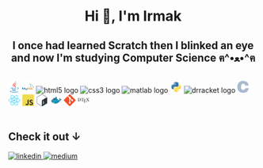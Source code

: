<div align="center">
  <h1>Hi 👋, I'm Irmak</h1>
  <h2>I once had learned Scratch then I blinked an eye and now I'm studying Computer Science ฅ^•ﻌ•^ฅ</h2>
</div>

<br/>

<div align="left">
  <img src="https://raw.githubusercontent.com/devicons/devicon/master/icons/java/java-original.svg" height="24" alt="java logo" />
  <img src="https://raw.githubusercontent.com/devicons/devicon/master/icons/mysql/mysql-original-wordmark.svg" height="24" alt="mysql logo" />
  <img src="https://cdn.jsdelivr.net/gh/devicons/devicon/icons/html5/html5-original.svg" height="24" alt="html5 logo" />
  <img src="https://cdn.jsdelivr.net/gh/devicons/devicon/icons/css3/css3-original.svg" height="24" alt="css3 logo" />
  <img src="https://upload.wikimedia.org/wikipedia/commons/2/21/Matlab_Logo.png" height="24" alt="matlab logo" />
  <img src="https://raw.githubusercontent.com/devicons/devicon/master/icons/python/python-original.svg" height="24" alt="python logo" />
  <img src="https://th.bing.com/th/id/OIP.vkIhDEPHEl4Er1ARHeY3xAHaHa?rs=1&pid=ImgDetMain" height="24" alt="drracket logo" />
  <img src="https://raw.githubusercontent.com/devicons/devicon/master/icons/c/c-original.svg" height="24" alt="c logo" />
  <img src="https://raw.githubusercontent.com/devicons/devicon/master/icons/react/react-original.svg" height="24" alt="react logo" />
  <img src="https://raw.githubusercontent.com/devicons/devicon/master/icons/javascript/javascript-original.svg" height="24" alt="javascript logo" />
  <img src="https://raw.githubusercontent.com/devicons/devicon/master/icons/bash/bash-original.svg" height="24" alt="bash logo" />
  <img src="https://raw.githubusercontent.com/devicons/devicon/master/icons/docker/docker-original.svg" height="24" alt="docker logo" />
  <img src="https://raw.githubusercontent.com/devicons/devicon/master/icons/git/git-original.svg" height="24" alt="git logo" />
  <img src="https://raw.githubusercontent.com/devicons/devicon/master/icons/latex/latex-original.svg" height="24" alt="latex logo" />
</div>

<br/>

<h2>Check it out ↓</h2>
<p>
  <a target="_blank" href="https://www.linkedin.com/in/irmakdamlaozdemir">
    <img src="https://img.shields.io/badge/linkedin-logo?style=for-the-badge&logo=linkedin&logoColor=white&color=%230a77b6" alt="linkedin" />
  </a>
  <a target="_blank" href="https://medium.com/@irmakozfe">
    <img src="https://img.shields.io/badge/medium-logo?style=for-the-badge&logo=medium&logoColor=white&color=black" alt="medium" />
  </a>
</p>
